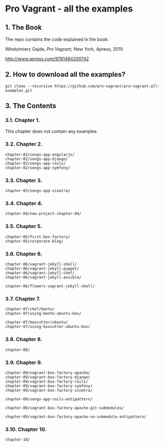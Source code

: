 Pro Vagrant - all the examples
==============================

## 1. The Book

The repo contains the code explained in the book:

Włodzimierz Gajda, *Pro Vagrant*, New York, Apress, 2015

http://www.apress.com/9781484200742

## 2. How to download all the examples?

    git clone --recursive https://github.com/pro-vagrant/pro-vagrant-all-examples.git

## 3. The Contents

### 3.1. Chapter 1.

This chapter does not contain any examples.

### 3.2. Chapter 2.

    chapter-02/songs-app-angularjs/
    chapter-02/songs-app-django/
    chapter-02/songs-app-rails/
    chapter-02/songs-app-symfony/


### 3.3. Chapter 3.

    chapter-03/songs-app-sinatra/


### 3.4. Chapter 4.

    chapter-04/new-project-chapter-04/


### 3.5. Chapter 5.

    chapter-05/first-box-factory/
    chapter-05/corporate-blog/


### 3.6. Chapter 6.

    chapter-06/vagrant-jekyll-shell/
    chapter-06/vagrant-jekyll-puppet/
    chapter-06/vagrant-jekyll-chef/
    chapter-06/vagrant-jekyll-ansible/

    chapter-06/flowers-vagrant-jekyll-shell/


### 3.7. Chapter 7.

    chapter-07/chef/bento/
    chapter-07/using-bento-ubuntu-box/

    chapter-07/boxcutter/ubuntu/
    chapter-07/using-boxcutter-ubuntu-box/


### 3.8. Chapter 8.

    chapter-08/


### 3.9. Chapter 9.

    chapter-09/vagrant-box-factory-apache/
    chapter-09/vagrant-box-factory-django/
    chapter-09/vagrant-box-factory-rails/
    chapter-09/vagrant-box-factory-symfony/
    chapter-09/vagrant-box-factory-sinatra/

    chapter-09/songs-app-rails-antipattern/

    chapter-09/vagrant-box-factory-apache-git-submodules/

    chapter-09/vagrant-box-factory-apache-no-submodule-antipattern/


### 3.10. Chapter 10.

    chapter-10/

